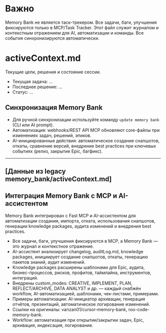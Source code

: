 # Важно
Memory Bank не является таск-трекером. Все задачи, баги, улучшения фиксируются только в MCP/Task Tracker. Этот файл служит журналом и контекстным отражением для AI, автоматизации и команды. Все события синхронизируются автоматически.

# activeContext.md

Текущие цели, решения и состояние сессии.

- Текущая задача: ...
- Последнее решение: ...
- Статус: ...

## Синхронизация Memory Bank

- Для ручной синхронизации используйте команду `update memory bank` (CLI или AI prompt).
- Автоматизация: webhooks/REST API MCP обновляют core-файлы при изменениях задач, решений, эпиков.
- AI-инициированные действия: автоматическое создание снапшотов, откаты, сравнение версий, внедрение best practices при ключевых событиях (релиз, закрытие Epic, багфикс).

---

## [Данные из legacy memory_bank/activeContext.md]

## Интеграция Memory Bank с MCP и AI-ассистентом

Memory Bank интегрирован с Fast MCP и AI-ассистентом для автоматизации создания, импорта, отката, использования снапшотов, генерации knowledge packages, аудита изменений и внедрения best practices.

- Все задачи, баги, улучшения фиксируются в MCP, а Memory Bank — это журнал и контекстное отражение.
- AI-ассистент анализирует changelog, auditLog.md, knowledge packages, инициирует создание снапшотов, откаты, генерацию пакетов знаний, аудит изменений.
- Knowledge packages расширены шаблонами для Epic, аудита, бизнес-процессов, рисков, профитов, таймлайна, инструментов, интеграций.
- Внедрены custom_modes: CREATIVE, IMPLEMENT, PLAN, REFLECT/ARCHIVE, DATA ANALYST и др. — каждый снабжён workflow, AI-автоматизацией, шаблонами, чек-листами, примерами.
- Примеры автоматизации: AI-инициатор архивации, генерация отчётов, презентаций, автоматическое логирование изменений.
- Ссылки на оригиналы: vanzan01/cursor-memory-bank, roo-code-memory-bank.
- Workflow: автоматизация при открытии/закрытии задач, Epic, архивация, индексация, логирование. 